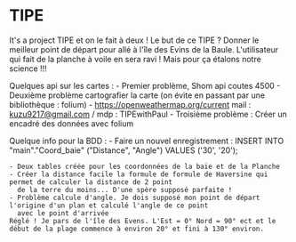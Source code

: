 # TIPE

It's a project TIPE et on le fait à deux !
Le but de ce TIPE ? Donner le meilleur point de départ pour allé à l'île des Evins de la Baule. 
L'utilisateur qui fait de la planche à voile en sera ravi ! Mais pour ça étalons notre science !!!

Quelques api sur les cartes :
    - Premier problème, Shom api coutes 4500
    - Deuxième problème cartografier la carte (on évite en passant par une bibliothèque : folium)
    - https://openweathermap.org/current mail : kuzu9217@gmail.com / mdp : TIPEwithPaul
    - Troisième problème : Créer un encadré des données avec folium 

Quelque info pour la BDD :
    - Faire un nouvel enregistrement : INSERT INTO "main"."Coord_baie"
                                                ("Distance", "Angle")
                                                VALUES ('30', '20');
    
    - Deux tables créée pour les coordonnées de la baie et de la Planche
    - Créer la distance facile la formule de formule de Haversine qui permet de calculer la distance de 2 point
      de la terre du moins... D'une spère supposé parfaite !
    - Problème calcule d'angle. Je dois supposé mon point de départ l'origine d'un plan et calculé l'angle de ce point
      avec le point d'arrivée
    Réglé ! Je pars de l'île des Evens. L'Est = 0° Nord = 90° ect et le début de la plage commence à environ 20° et fini à 130° environ.